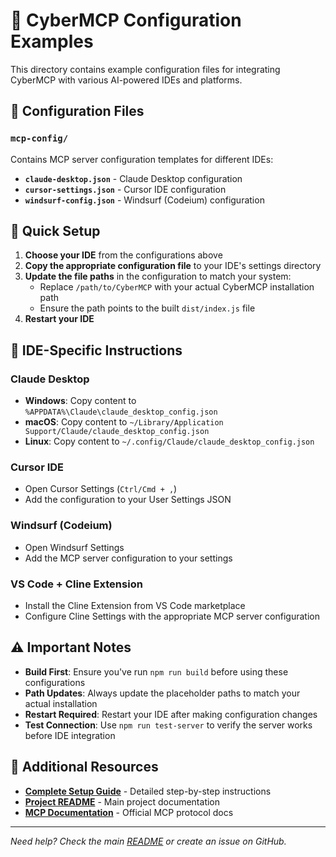 # 🔧 CyberMCP Configuration Examples

This directory contains example configuration files for integrating CyberMCP with various AI-powered IDEs and platforms.

## 📁 Configuration Files

### `mcp-config/`

Contains MCP server configuration templates for different IDEs:

- **`claude-desktop.json`** - Claude Desktop configuration
- **`cursor-settings.json`** - Cursor IDE configuration  
- **`windsurf-config.json`** - Windsurf (Codeium) configuration

## 🚀 Quick Setup

1. **Choose your IDE** from the configurations above
2. **Copy the appropriate configuration file** to your IDE's settings directory
3. **Update the file paths** in the configuration to match your system:
   - Replace `/path/to/CyberMCP` with your actual CyberMCP installation path
   - Ensure the path points to the built `dist/index.js` file
4. **Restart your IDE**

## 📖 IDE-Specific Instructions

### Claude Desktop
- **Windows**: Copy content to `%APPDATA%\Claude\claude_desktop_config.json`
- **macOS**: Copy content to `~/Library/Application Support/Claude/claude_desktop_config.json`  
- **Linux**: Copy content to `~/.config/Claude/claude_desktop_config.json`

### Cursor IDE
- Open Cursor Settings (`Ctrl/Cmd + ,`)
- Add the configuration to your User Settings JSON

### Windsurf (Codeium)
- Open Windsurf Settings
- Add the MCP server configuration to your settings

### VS Code + Cline Extension
- Install the Cline Extension from VS Code marketplace
- Configure Cline Settings with the appropriate MCP server configuration

## ⚠️ Important Notes

- **Build First**: Ensure you've run `npm run build` before using these configurations
- **Path Updates**: Always update the placeholder paths to match your actual installation
- **Restart Required**: Restart your IDE after making configuration changes
- **Test Connection**: Use `npm run test-server` to verify the server works before IDE integration

## 🔗 Additional Resources

- **[Complete Setup Guide](../docs/SETUP_GUIDE.md)** - Detailed step-by-step instructions
- **[Project README](../README.md)** - Main project documentation
- **[MCP Documentation](https://modelcontextprotocol.io/)** - Official MCP protocol docs

---

*Need help? Check the main [README](../README.md) or create an issue on GitHub.* 